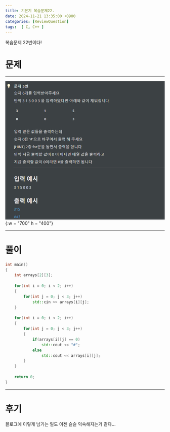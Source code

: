 ```yaml
---
title: 기본기 복습문제22.
date: 2024-11-21 13:35:00 +0900
categories: [ReviewQuestion]  
tags:  [ C, C++ ]
---
```

복습문제 22번이다!

# 문제   
---------------------------------------
![DeskTop View](/assets/img/ReviewArray14.png){:w = "700" h = "400"}

---------------------------------------

# 풀이

```c++
int main()
{
    int arrays[2][3];

    for(int i = 0; i < 2; i++)
    {
        for(int j = 0; j < 3; j++)
            std::cin >> arrays[i][j];
    }

    for(int i = 0; i < 2; i++)
    {
        for(int j = 0; j < 3; j++)
        {
            if(arrays[i][j] == 0)
                std::cout << "#";
            else
                std::cout << arrays[i][j];
        }
    }

    return 0;
}
```
---------------------------------------

# 후기

블로그에 이렇게 남기는 일도 이젠 슬슬 익숙해지는거 같다...


